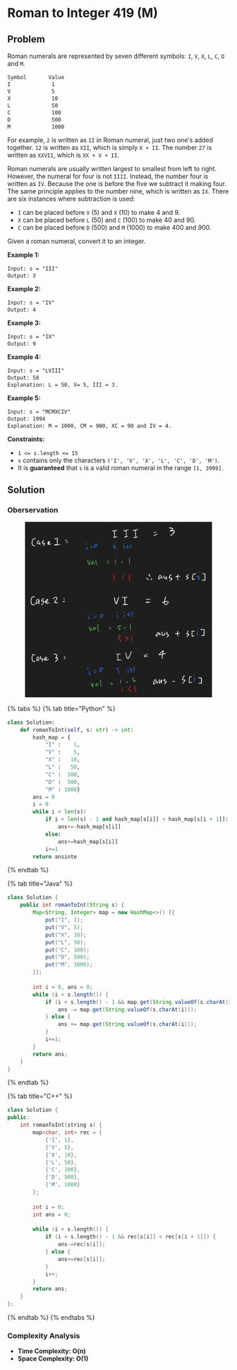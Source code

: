 # Roman to Integer 419 (M)

## Problem

Roman numerals are represented by seven different symbols: `I`, `V`, `X`, `L`, `C`, `D` and `M`.

```
Symbol       Value
I             1
V             5
X             10
L             50
C             100
D             500
M             1000
```

For example, `2` is written as `II` in Roman numeral, just two one's added together. `12` is written as `XII`, which is simply `X + II`. The number `27` is written as `XXVII`, which is `XX + V + II`.

Roman numerals are usually written largest to smallest from left to right. However, the numeral for four is not `IIII`. Instead, the number four is written as `IV`. Because the one is before the five we subtract it making four. The same principle applies to the number nine, which is written as `IX`. There are six instances where subtraction is used:

* `I` can be placed before `V` (5) and `X` (10) to make 4 and 9.&#x20;
* `X` can be placed before `L` (50) and `C` (100) to make 40 and 90.&#x20;
* `C` can be placed before `D` (500) and `M` (1000) to make 400 and 900.

Given a roman numeral, convert it to an integer.

**Example 1:**

```
Input: s = "III"
Output: 3
```

**Example 2:**

```
Input: s = "IV"
Output: 4
```

**Example 3:**

```
Input: s = "IX"
Output: 9
```

**Example 4:**

```
Input: s = "LVIII"
Output: 58
Explanation: L = 50, V= 5, III = 3.
```

**Example 5:**

```
Input: s = "MCMXCIV"
Output: 1994
Explanation: M = 1000, CM = 900, XC = 90 and IV = 4.
```

**Constraints:**

* `1 <= s.length <= 15`
* `s` contains only the characters `('I', 'V', 'X', 'L', 'C', 'D', 'M')`.
* It is **guaranteed** that `s` is a valid roman numeral in the range `[1, 3999]`.

## Solution&#x20;

### Oberservation

<figure><img src="../../.gitbook/assets/Screen Shot 2022-08-27 at 1.16.27 PM.png" alt=""><figcaption></figcaption></figure>

{% tabs %}
{% tab title="Python" %}
```python
class Solution:
    def romanToInt(self, s: str) -> int:
        hash_map = {
            "I" :    1, 
            "V" :    5,
            "X" :   10,
            "L" :   50,
            "C" :  100,
            "D" :  500,
            "M" : 1000}
        ans = 0
        i = 0
        while i < len(s):
            if i < len(s) - 1 and hash_map[s[i]] < hash_map[s[i + 1]]:
                ans+=-hash_map[s[i]]
            else:
                ans+=hash_map[s[i]]
            i+=1
        return ansinte
```
{% endtab %}

{% tab title="Java" %}
```java
class Solution {
    public int romanToInt(String s) {
        Map<String, Integer> map = new HashMap<>() {{
            put("I", 1);
            put("V", 5);
            put("X", 10);
            put("L", 50);
            put("C", 100);
            put("D", 500);
            put("M", 1000);
        }};
        
        int i = 0, ans = 0;
        while (i < s.length()) {
            if (i < s.length() - 1 && map.get(String.valueOf(s.charAt(i))) < map.get(String.valueOf(s.charAt(i + 1)))) {
                ans -= map.get(String.valueOf(s.charAt(i)));
            } else {
                ans += map.get(String.valueOf(s.charAt(i)));
            }
            i+=1;
        }
        return ans;
    }
}
```
{% endtab %}

{% tab title="C++" %}
```cpp
class Solution {
public:
    int romanToInt(string s) {
        map<char, int> rec = {
            {'I', 1},
            {'V', 5},
            {'X', 10},
            {'L', 50},
            {'C', 100},
            {'D', 500},
            {'M', 1000}
        };
        
        int i = 0;
        int ans = 0;
    
        while (i < s.length()) {
            if (i < s.length() - 1 && rec[s[i]] < rec[s[i + 1]]) {
                ans-=rec[s[i]];
            } else {
                ans+=rec[s[i]];
            }
            i++;
        }
        return ans;
    }
};
```
{% endtab %}
{% endtabs %}

### Complexity Analysis

* **Time Complexity: O(n)**
* **Space Complexity: O(1)**
